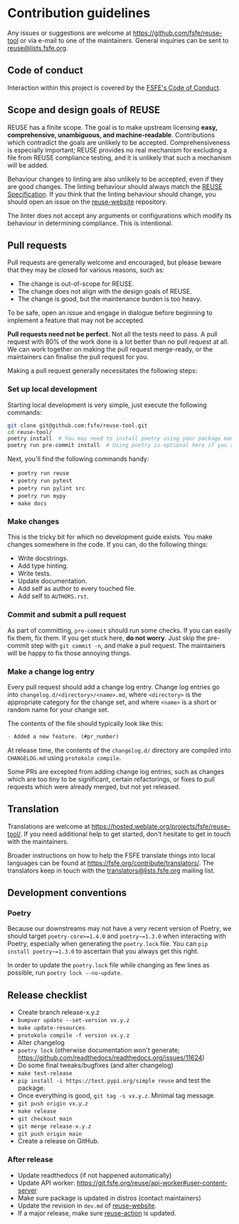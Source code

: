 <!--
SPDX-FileCopyrightText: 2021 Free Software Foundation Europe e.V. <https://fsfe.org>

SPDX-License-Identifier: CC-BY-SA-4.0
-->

# Contribution guidelines

Any issues or suggestions are welcome at <https://github.com/fsfe/reuse-tool> or
via e-mail to one of the maintainers. General inquiries can be sent to
<reuse@lists.fsfe.org>.

## Code of conduct

Interaction within this project is covered by the
[FSFE's Code of Conduct](https://fsfe.org/about/codeofconduct).

## Scope and design goals of REUSE

REUSE has a finite scope. The goal is to make upstream licensing **easy,
comprehensive, unambiguous, and machine-readable**. Contributions which
contradict the goals are unlikely to be accepted. Comprehensiveness is
especially important; REUSE provides no real mechanism for excluding a file from
REUSE compliance testing, and it is unlikely that such a mechanism will be
added.

Behaviour changes to linting are also unlikely to be accepted, even if they are
good changes. The linting behaviour should always match the
[REUSE Specification](https://reuse.software/spec/). If you think that the
linting behaviour should change, you should open an issue on the
[reuse-website](https://github.com/fsfe/reuse-website) repository.

The linter does not accept any arguments or configurations which modify its
behaviour in determining compliance. This is intentional.

## Pull requests

Pull requests are generally welcome and encouraged, but please beware that they
may be closed for various reasons, such as:

- The change is out-of-scope for REUSE.
- The change does not align with the design goals of REUSE.
- The change is good, but the maintenance burden is too heavy.

To be safe, open an issue and engage in dialogue before beginning to implement a
feature that may not be accepted.

**Pull requests need not be perfect.** Not all the tests need to pass. A pull
request with 80% of the work done is a lot better than no pull request at all.
We can work together on making the pull request merge-ready, or the maintainers
can finalise the pull request for you.

Making a pull request generally necessitates the following steps:

### Set up local development

Starting local development is very simple, just execute the following commands:

```bash
git clone git@github.com:fsfe/reuse-tool.git
cd reuse-tool/
poetry install  # You may need to install poetry using your package manager.
poetry run pre-commit install  # Using poetry is optional here if you already have pre-commit.
```

Next, you'll find the following commands handy:

- `poetry run reuse`
- `poetry run pytest`
- `poetry run pylint src`
- `poetry run mypy`
- `make docs`

### Make changes

This is the tricky bit for which no development guide exists. You make changes
somewhere in the code. If you can, do the following things:

- Write docstrings.
- Add type hinting.
- Write tests.
- Update documentation.
- Add self as author to every touched file.
- Add self to `AUTHORS.rst`.

### Commit and submit a pull request

As part of committing, `pre-commit` should run some checks. If you can easily
fix them, fix them. If you get stuck here, **do not worry**. Just skip the
pre-commit step with `git commit -n`, and make a pull request. The maintainers
will be happy to fix those annoying things.

### Make a change log entry

Every pull request should add a change log entry. Change log entries go into
`changelog.d/<directory>/<name>.md`, where `<directory>` is the appropriate
category for the change set, and where `<name>` is a short or random name for
your change set.

The contents of the file should typically look like this:

```markdown
- Added a new feature. (#pr_number)
```

At release time, the contents of the `changelog.d/` directory are compiled into
`CHANGELOG.md` using `protokolo compile`.

Some PRs are excepted from adding change log entries, such as changes which are
too tiny to be significant, certain refactorings, or fixes to pull requests
which were already merged, but not yet released.

## Translation

Translations are welcome at
<https://hosted.weblate.org/projects/fsfe/reuse-tool/>. If you need additional
help to get started, don't hesitate to get in touch with the maintainers.

Broader instructions on how to help the FSFE translate things into local
languages can be found at <https://fsfe.org/contribute/translators/>. The
translators keep in touch with the <translators@lists.fsfe.org> mailing list.

## Development conventions

### Poetry

Because our downstreams may not have a very recent version of Poetry, we should
target `poetry-core>=1.4.0` and `poetry~=1.3.0` when interacting with Poetry,
especially when generating the `poetry.lock` file. You can
`pip install poetry~=1.3.0` to ascertain that you always get this right.

In order to update the `poetry.lock` file while changing as few lines as
possible, run `poetry lock --no-update`.

## Release checklist

- Create branch release-x.y.z
- `bumpver update --set-version vx.y.z`
- `make update-resources`
- `protokolo compile -f version vx.y.z`
- Alter changelog
- `poetry lock` (otherwise documentation won't generate;
  <https://github.com/readthedocs/readthedocs.org/issues/11624>)
- Do some final tweaks/bugfixes (and alter changelog)
- `make test-release`
- `pip install -i https://test.pypi.org/simple reuse` and test the package.
- Once everything is good, `git tag -s vx.y.z`. Minimal tag message.
- `git push origin vx.y.z`
- `make release`
- `git checkout main`
- `git merge release-x.y.z`
- `git push origin main`
- Create a release on GitHub.

### After release

- Update readthedocs (if not happened automatically)
- Update API worker: https://git.fsfe.org/reuse/api-worker#user-content-server
- Make sure package is updated in distros (contact maintainers)
- Update the revision in `dev.md` of
  [reuse-website](https://github.com/fsfe/reuse-website).
- If a major release, make sure
  [reuse-action](https://github.com/fsfe/reuse-action/) is updated.
